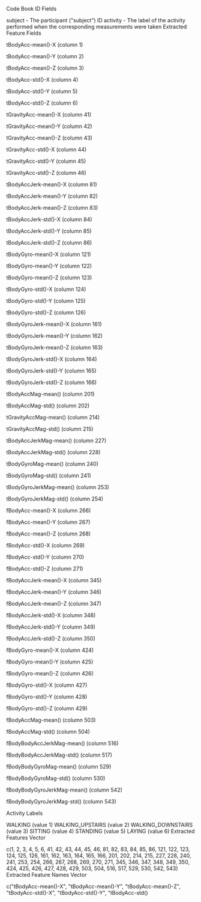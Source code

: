 Code Book
ID Fields

subject - The participant ("subject") ID
activity - The label of the activity performed when the corresponding measurements were taken
Extracted Feature Fields

tBodyAcc-mean()-X (column 1)

tBodyAcc-mean()-Y (column 2)

tBodyAcc-mean()-Z (column 3)

tBodyAcc-std()-X (column 4)

tBodyAcc-std()-Y (column 5)

tBodyAcc-std()-Z (column 6)

tGravityAcc-mean()-X (column 41)

tGravityAcc-mean()-Y (column 42)

tGravityAcc-mean()-Z (column 43)

tGravityAcc-std()-X (column 44)

tGravityAcc-std()-Y (column 45)

tGravityAcc-std()-Z (column 46)

tBodyAccJerk-mean()-X (column 81)

tBodyAccJerk-mean()-Y (column 82)

tBodyAccJerk-mean()-Z (column 83)

tBodyAccJerk-std()-X (column 84)

tBodyAccJerk-std()-Y (column 85)

tBodyAccJerk-std()-Z (column 86)

tBodyGyro-mean()-X (column 121)

tBodyGyro-mean()-Y (column 122)

tBodyGyro-mean()-Z (column 123)

tBodyGyro-std()-X (column 124)

tBodyGyro-std()-Y (column 125)

tBodyGyro-std()-Z (column 126)

tBodyGyroJerk-mean()-X (column 161)

tBodyGyroJerk-mean()-Y (column 162)

tBodyGyroJerk-mean()-Z (column 163)

tBodyGyroJerk-std()-X (column 164)

tBodyGyroJerk-std()-Y (column 165)

tBodyGyroJerk-std()-Z (column 166)

tBodyAccMag-mean() (column 201)

tBodyAccMag-std() (column 202)

tGravityAccMag-mean() (column 214)

tGravityAccMag-std() (column 215)

tBodyAccJerkMag-mean() (column 227) 

tBodyAccJerkMag-std() (column 228)

tBodyGyroMag-mean() (column 240)

tBodyGyroMag-std() (column 241)

tBodyGyroJerkMag-mean() (column 253)

tBodyGyroJerkMag-std() (column 254)

fBodyAcc-mean()-X (column 266)

fBodyAcc-mean()-Y (column 267)

fBodyAcc-mean()-Z (column 268)

fBodyAcc-std()-X (column 269)

fBodyAcc-std()-Y (column 270)

fBodyAcc-std()-Z (column 271)

fBodyAccJerk-mean()-X (column 345)

fBodyAccJerk-mean()-Y (column 346)

fBodyAccJerk-mean()-Z (column 347)

fBodyAccJerk-std()-X (column 348)

fBodyAccJerk-std()-Y (column 349)

fBodyAccJerk-std()-Z (column 350)

fBodyGyro-mean()-X (column 424)

fBodyGyro-mean()-Y (column 425)

fBodyGyro-mean()-Z (column 426)

fBodyGyro-std()-X (column 427)

fBodyGyro-std()-Y (column 428)

fBodyGyro-std()-Z (column 429)

fBodyAccMag-mean() (column 503)

fBodyAccMag-std() (column 504)

fBodyBodyAccJerkMag-mean() (column 516)

fBodyBodyAccJerkMag-std() (column 517)

fBodyBodyGyroMag-mean() (column 529)

fBodyBodyGyroMag-std() (column 530)

fBodyBodyGyroJerkMag-mean() (column 542)

fBodyBodyGyroJerkMag-std() (column 543)

Activity Labels

WALKING (value 1)
WALKING_UPSTAIRS (value 2)
WALKING_DOWNSTAIRS (value 3)
SITTING (value 4)
STANDING (value 5)
LAYING (value 6)
Extracted Features Vector

c(1, 2, 3, 4, 5, 6, 41, 42, 43, 44, 45, 46, 81, 82, 83, 84, 85, 86, 121, 122, 123, 124, 125, 126, 161, 162, 163, 164, 165, 166, 201, 202, 214, 215, 227, 228, 240, 241, 253, 254, 266, 267, 268, 269, 270, 271, 345, 346, 347, 348, 349, 350, 424, 425, 426, 427, 428, 429, 503, 504, 516, 517, 529, 530, 542, 543)
Extracted Feature Names Vector

c("tBodyAcc-mean()-X", "tBodyAcc-mean()-Y", "tBodyAcc-mean()-Z", "tBodyAcc-std()-X", "tBodyAcc-std()-Y", "tBodyAcc-std()
